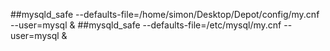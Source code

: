 ##mysqld_safe --defaults-file=/home/simon/Desktop/Depot/config/my.cnf --user=mysql &
##mysqld_safe --defaults-file=/etc/mysql/my.cnf --user=mysql &



